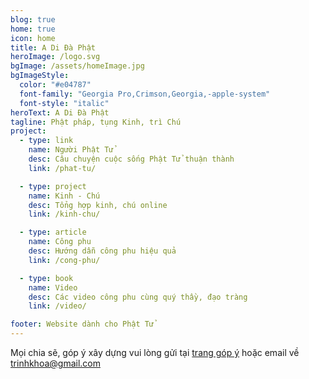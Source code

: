 ```yaml
---
blog: true
home: true
icon: home
title: A Di Đà Phật
heroImage: /logo.svg
bgImage: /assets/homeImage.jpg
bgImageStyle:
  color: "#e04787"
  font-family: "Georgia Pro,Crimson,Georgia,-apple-system"
  font-style: "italic"
heroText: A Di Đà Phật
tagline: Phật pháp, tụng Kinh, trì Chú
project:
  - type: link
    name: Người Phật Tử
    desc: Câu chuyện cuộc sống Phật Tử thuận thành
    link: /phat-tu/

  - type: project
    name: Kinh - Chú
    desc: Tổng hợp kinh, chú online
    link: /kinh-chu/

  - type: article
    name: Công phu
    desc: Hướng dẫn công phu hiệu quả
    link: /cong-phu/

  - type: book
    name: Video
    desc: Các video công phu cùng quý thầy, đạo tràng
    link: /video/

footer: Website dành cho Phật Tử
---
```


Mọi chia sẽ, góp ý xây dựng vui lòng gửi tại [trang góp ý](/feedback) hoặc email về [trinhkhoa@gmail.com](mailto:trinhkhoa@gmail.com)

